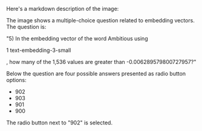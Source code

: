 Here's a markdown description of the image:

The image shows a multiple-choice question related to embedding vectors. The question is:

"5) In the embedding vector of the word Ambitious using

1 text-embedding-3-small

, how many of the 1,536 values are greater than -0.006289579800727957?"

Below the question are four possible answers presented as radio button options:

*   902
*   903
*   901
*   900

The radio button next to "902" is selected.
